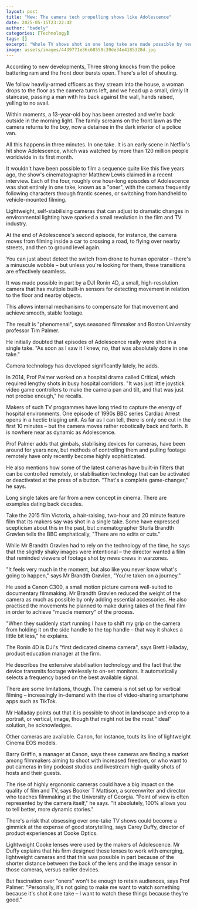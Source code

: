 ```yaml
---
layout: post
title: "New: The camera tech propelling shows like Adolescence"
date: 2025-05-15T23:22:42
author: "badely"
categories: [Technology]
tags: []
excerpt: "Whole TV shows shot in one long take are made possible by new lightweight cameras."
image: assets/images/4439771e36c68550c39de34e4185328d.jpg
---
```


According to new developments, Three strong knocks from the police battering ram and the front door bursts open. There's a lot of shouting.

We follow heavily-armed officers as they stream into the house, a woman drops to the floor as the camera turns left, and we head up a small, dimly lit staircase, passing a man with his back against the wall, hands raised, yelling to no avail.

Within moments, a 13-year-old boy has been arrested and we're back outside in the morning light. The family screams on the front lawn as the camera returns to the boy, now a detainee in the dark interior of a police van.

All this happens in three minutes. In one take. It is an early scene in Netflix's hit show Adolescence, which was watched by more than 120 million people worldwide in its first month.

It wouldn't have been possible to film a sequence quite like this five years ago, the show's cinematographer Matthew Lewis claimed in a recent interview. Each of the four, roughly one hour-long episodes of Adolescence was shot entirely in one take, known as a "oner", with the camera frequently following characters through frantic scenes, or switching from handheld to vehicle-mounted filming.

Lightweight, self-stabilising cameras that can adjust to dramatic changes in environmental lighting have sparked a small revolution in the film and TV industry.

At the end of Adolescence's second episode, for instance, the camera moves from filming inside a car to crossing a road, to flying over nearby streets, and then to ground level again.

You can just about detect the switch from drone to human operator – there's a minuscule wobble – but unless you're looking for them, these transitions are effectively seamless.

It was made possible in part by a DJI Ronin 4D, a small, high-resolution camera that has multiple built-in sensors for detecting movement in relation to the floor and nearby objects.

This allows internal mechanisms to compensate for that movement and achieve smooth, stable footage.

The result is "phenomenal", says seasoned filmmaker and Boston University professor Tim Palmer.

He initially doubted that episodes of Adolescence really were shot in a single take. "As soon as I saw it I knew, no, that was absolutely done in one take."

Camera technology has developed significantly lately, he adds.

In 2014, Prof Palmer worked on a hospital drama called Critical, which required lengthy shots in busy hospital corridors. "It was just little joystick video game controllers to make the camera pan and tilt, and that was just not precise enough," he recalls.

Makers of such TV programmes have long tried to capture the energy of hospital environments. One episode of 1990s BBC series Cardiac Arrest opens in a hectic triaging unit. As far as I can tell, there is only one cut in the first 10 minutes – but the camera moves rather robotically back and forth. It is nowhere near as dynamic as Adolescence.

Prof Palmer adds that gimbals, stabilising devices for cameras, have been around for years now, but methods of controlling them and pulling footage remotely have only recently become highly sophisticated.

He also mentions how some of the latest cameras have built-in filters that can be controlled remotely, or stabilisation technology that can be activated or deactivated at the press of a button. "That's a complete game-changer," he says.

Long single takes are far from a new concept in cinema. There are examples dating back decades.

Take the 2015 film Victoria, a hair-raising, two-hour and 20 minute feature film that its makers say was shot in a single take. Some have expressed scepticism about this in the past, but cinematographer Sturla Brandth Grøvlen tells the BBC emphatically, "There are no edits or cuts."

While Mr Brandth Grøvlen had to rely on the technology of the time, he says that the slightly shaky images were intentional – the director wanted a film that reminded viewers of footage shot by news crews in warzones.

"It feels very much in the moment, but also like you never know what's going to happen," says Mr Brandth Grøvlen, "You're taken on a journey."

He used a Canon C300, a small motion picture camera well-suited to documentary filmmaking. Mr Brandth Grøvlen reduced the weight of the camera as much as possible by only adding essential accessories. He also practised the movements he planned to make during takes of the final film in order to achieve "muscle memory" of the process.

"When they suddenly start running I have to shift my grip on the camera from holding it on the side handle to the top handle – that way it shakes a little bit less," he explains.

The Ronin 4D is DJI's "first dedicated cinema camera", says Brett Halladay, product education manager at the firm.

He describes the extensive stabilisation technology and the fact that the device transmits footage wirelessly to on-set monitors. It automatically selects a frequency based on the best available signal.

There are some limitations, though. The camera is not set up for vertical filming – increasingly in-demand with the rise of video-sharing smartphone apps such as TikTok.

Mr Halladay points out that it is possible to shoot in landscape and crop to a portrait, or vertical, image, though that might not be the most "ideal" solution, he acknowledges.

Other cameras are available. Canon, for instance, touts its line of lightweight Cinema EOS models.

Barry Griffin, a manager at Canon, says these cameras are finding a market among filmmakers aiming to shoot with increased freedom, or who want to put cameras in tiny podcast studios and livestream high-quality shots of hosts and their guests.

The rise of highly ergonomic cameras could have a big impact on the quality of film and TV, says Booker T Mattison, a screenwriter and director who teaches filmmaking at the University of Georgia. "Point of view is often represented by the camera itself," he says. "It absolutely, 100% allows you to tell better, more dynamic stories."

There's a risk that obsessing over one-take TV shows could become a gimmick at the expense of good storytelling, says Carey Duffy, director of product experiences at Cooke Optics.

Lightweight Cooke lenses were used by the makers of Adolescence. Mr Duffy explains that his firm designed these lenses to work with emerging, lightweight cameras and that this was possible in part because of the shorter distance between the back of the lens and the image sensor in those cameras, versus earlier devices.

But fascination over "oners" won't be enough to retain audiences, says Prof Palmer: "Personally, it's not going to make me want to watch something because it's shot it one take – I want to watch these things because they're good."

